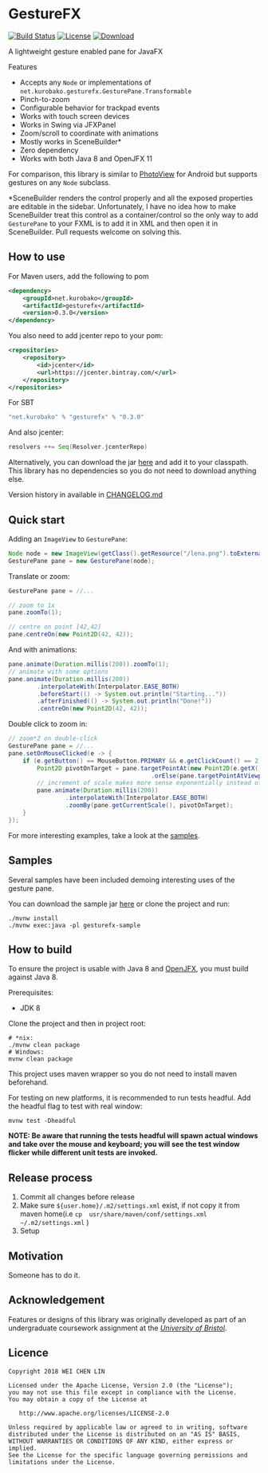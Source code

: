 GestureFX
==========

[![Build Status](https://travis-ci.org/tom91136/GestureFX.svg?branch=master)](https://travis-ci.org/tom91136/GestureFX)
[![License](https://img.shields.io/badge/License-Apache%202.0-blue.svg)](https://opensource.org/licenses/Apache-2.0)
[![Download](https://api.bintray.com/packages/tom91136/maven/gesturefx/images/download.svg)](https://bintray.com/tom91136/maven/gesturefx/_latestVersion)

A lightweight gesture enabled pane for JavaFX
 
Features

 * Accepts any `Node` or implementations of `net.kurobako.gesturefx.GesturePane.Transformable`
 * Pinch-to-zoom
 * Configurable behavior for trackpad events
 * Works with touch screen devices
 * Works in Swing via JFXPanel
 * Zoom/scroll to coordinate with animations
 * Mostly works in SceneBuilder*
 * Zero dependency
 * Works with both Java 8 and OpenJFX 11

For comparison, this library is similar to [PhotoView](https://github.com/chrisbanes/PhotoView) 
for Android but supports gestures on any `Node` subclass.

*SceneBuilder renders the control properly and all the exposed properties are editable in the 
sidebar. Unfortunately, I have no idea how to make SceneBuilder treat this control as a 
container/control so the only way to add `GesturePane` to your FXML is to add it in XML and then 
open it in SceneBuilder. Pull requests welcome on solving this.

## How to use

For Maven users, add the following to pom
```xml
<dependency>
    <groupId>net.kurobako</groupId>
    <artifactId>gesturefx</artifactId>
    <version>0.3.0</version>
</dependency>
```
You also need to add jcenter repo to your pom:
```xml
<repositories>
    <repository>
        <id>jcenter</id>
        <url>https://jcenter.bintray.com/</url>
    </repository>
</repositories>
```

For SBT
```scala
"net.kurobako" % "gesturefx" % "0.3.0"    
```
And also jcenter:
```scala
resolvers ++= Seq(Resolver.jcenterRepo)
```

Alternatively, you can download the jar [here](https://dl.bintray.com/tom91136/maven/net/kurobako/gesturefx/0.3.0/gesturefx-0.3.0.jar)
 and add it to your classpath. This library has no dependencies so you do not need to download 
anything else.
 
Version history in available in [CHANGELOG.md](CHANGELOG.md)

## Quick start

Adding an `ImageView` to `GesturePane`:

```java
Node node = new ImageView(getClass().getResource("/lena.png").toExternalForm());
GesturePane pane = new GesturePane(node);
```

Translate or zoom:

```java
GesturePane pane = //...

// zoom to 1x 
pane.zoomTo(1);

// centre on point [42,42] 
pane.centreOn(new Point2D(42, 42));

```
And with animations:

```java
pane.animate(Duration.millis(200)).zoomTo(1);
// animate with some options
pane.animate(Duration.millis(200))
		.interpolateWith(Interpolator.EASE_BOTH)
		.beforeStart(() -> System.out.println("Starting..."))
		.afterFinished(() -> System.out.println("Done!"))
		.centreOn(new Point2D(42, 42));

```
Double click to zoom in:
```java
// zoom*2 on double-click
GesturePane pane = //...
pane.setOnMouseClicked(e -> {
	if (e.getButton() == MouseButton.PRIMARY && e.getClickCount() == 2) {
		Point2D pivotOnTarget = pane.targetPointAt(new Point2D(e.getX(), e.getY()))
				                        .orElse(pane.targetPointAtViewportCentre());
		// increment of scale makes more sense exponentially instead of linearly 
		pane.animate(Duration.millis(200))
				.interpolateWith(Interpolator.EASE_BOTH)
				.zoomBy(pane.getCurrentScale(), pivotOnTarget);
	}
});
```

For more interesting examples, take a look at the [samples](gesturefx-sample/src/main/java/net/kurobako/gesturefx/sample).

## Samples

Several samples have been included demoing interesting uses of the gesture pane.

You can download the sample jar [here](https://dl.bintray.com/tom91136/maven/net/kurobako/gesturefx-sample/0.3.0/gesturefx-sample-0.3.0-jar-with-dependencies.jar) 
or clone the project and run:

    ./mvnw install
    ./mvnw exec:java -pl gesturefx-sample

## How to build

To ensure the project is usable with Java 8 and [OpenJFX](https://openjfx.io/), you must build against Java 8.

Prerequisites:

 * JDK 8 

Clone the project and then in project root:

    # *nix:
    ./mvnw clean package 
    # Windows:
    mvnw clean package

This project uses maven wrapper so you do not need to install maven
beforehand.

For testing on new platforms, it is recommended to run tests headful. Add the headful flag to test
with real window:

    mvnw test -Dheadful

**NOTE: Be aware that running the tests headful will spawn actual windows and take over the mouse 
and keyboard; you will see the test window flicker while different unit tests are invoked.**

## Release process

1. Commit all changes before release
2. Make sure `${user.home}/.m2/settings.xml` exist, if not copy it from maven home(i.e `cp  usr/share/maven/conf/settings.xml ~/.m2/settings.xml` )
3. Setup 


## Motivation

Someone has to do it.

## Acknowledgement

Features or designs of this library was originally developed as part of an undergraduate coursework 
assignment at the 
[*University of Bristol*](http://www.bristol.ac.uk/engineering/departments/computerscience/). 

## Licence

    Copyright 2018 WEI CHEN LIN
    
    Licensed under the Apache License, Version 2.0 (the "License");
    you may not use this file except in compliance with the License.
    You may obtain a copy of the License at
    
       http://www.apache.org/licenses/LICENSE-2.0
    
    Unless required by applicable law or agreed to in writing, software
    distributed under the License is distributed on an "AS IS" BASIS,
    WITHOUT WARRANTIES OR CONDITIONS OF ANY KIND, either express or implied.
    See the License for the specific language governing permissions and
    limitations under the License.